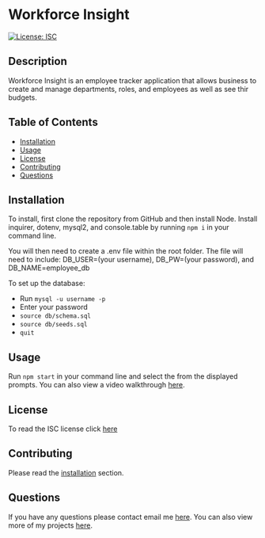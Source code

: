 # Workforce Insight
[![License: ISC](https://img.shields.io/badge/License-ISC-blue.svg)](https://opensource.org/licenses/ISC)

## Description 
Workforce Insight is an employee tracker application that allows business to create and manage departments, roles, and employees as well as see thir budgets.
 
## Table of Contents
* [Installation](#installation)
* [Usage](#usage)
* [License](#license)
* [Contributing](#contributing)
* [Questions](#questions)

## Installation 
To install, first clone the repository from GitHub and then install Node. Install inquirer, dotenv, mysql2, and console.table by running `npm i` in your command line.

You will then need to create a .env file within the root folder. The file will need to include: DB_USER=(your username), DB_PW=(your password), and DB_NAME=employee_db

To set up the database:
* Run `mysql -u username -p`
* Enter your password
* `source db/schema.sql`
* `source db/seeds.sql`
* `quit`


## Usage 
Run `npm start` in your command line and select the from the displayed prompts.
You can also view a video walkthrough [here](https://youtu.be/Vv80hR2HvZU).

## License 
To read the ISC license click [here](https://opensource.org/licenses/ISC)

## Contributing 
Please read the [installation](#installation) section.

## Questions
If you have any questions please contact email me [here](mailto:nate.granzow@gmail.com). You can also view more of my projects [here](https://github.com/ngranzow/).